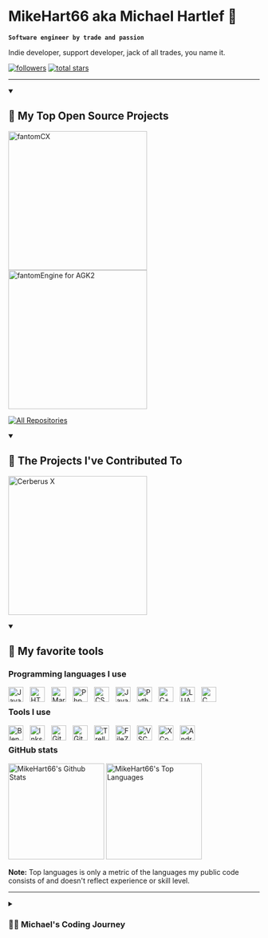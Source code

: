 # MikeHart66 aka Michael Hartlef 👋

**`Software engineer by trade and passion`**

Indie developer, support developer, jack of all trades, you name it.

<a href="https://github.com/MikeHart66?tab=followers">
         <img alt="followers" title="Follow me on Github" src="https://custom-icon-badges.demolab.com/github/followers/MikeHart66?color=236ad3&labelColor=1155ba&style=for-the-badge&logo=person-add&label=Follow&logoColor=white"/></a>
<a href="https://github.com/MikeHart66?tab=repositories&sort=stargazers">
         <img alt="total stars" title="Total stars on GitHub" src="https://custom-icon-badges.demolab.com/github/stars/MikeHart66?color=55960c&style=for-the-badge&labelColor=488207&logo=star"/></a>

---

<details open> 
  <summary><h2>📘 My Top Open Source Projects</h2></summary>

  <!-- Repo info cards - https://github.com/anuraghazra/github-readme-stats -->
  <!-- Small repo cards (fork) - https://github.com/DenverCoder1/github-readme-stats -->
  <p align="left">
    <a href="https://github.com/MikeHart66/fantomCX"><img width="278" src="https://denvercoder1-github-readme-stats.vercel.app/api/pin/?username=MikeHart66&repo=fantomCX&theme=react&bg_color=1F222E&title_color=F85D7F&hide_border=true&icon_color=F8D866&show_icons=false" alt="fantomCX"></a>
    <a href="https://github.com/MikeHart66/fantomEngine-for-AGK2"><img width="278" src="https://denvercoder1-github-readme-stats.vercel.app/api/pin/?username=MikeHart66&repo=fantomEngine-for-AGK2&theme=react&bg_color=1F222E&title_color=F85D7F&hide_border=true&icon_color=F8D866&show_icons=false" alt="fantomEngine for AGK2"></a>
  </p>

  <a href="https://github.com/MikeHart66?tab=repositories&sort=stargazers"><img alt="All Repositories" title="All Repositories" src="https://custom-icon-badges.demolab.com/badge/-Click%20Here%20For%20All%20My%20Repos-1F222E?style=for-the-badge&logoColor=white&logo=repo"/></a>
</details>

<details open> 
  <summary><h2>📕 The Projects I've Contributed To</h2></summary>

  <!-- Small repo cards https://github.com/DenverCoder1/github-readme-stats (fork of anuraghazra/github-readme-stats) -->
  <p align="left">
    <a href="https://github.com/philmoe/cerberus"><img width="278" src="https://denvercoder1-github-readme-stats.vercel.app/api/pin/?username=philmoe&repo=cerberus&theme=react&bg_color=1F222E&title_color=F85D7F&hide_border=true&icon_color=F8D866&show_icons=false&show_description=false" alt="Cerberus X"></a>
  </p>

</details>


<details open> 
  <summary><h2>📘 My favorite tools</h2></summary>

<h3>Programming languages I use</h3>

<img align="left" alt="Java" width="30px" style="padding-right:10px;" src="https://cdn.jsdelivr.net/gh/devicons/devicon/icons/java/java-original.svg"/>
<img align="left" alt="HTML5" width="30px" style="padding-right:10px;" src="https://cdn.jsdelivr.net/gh/devicons/devicon/icons/html5/html5-plain.svg" />
<img align="left" alt="MarkDown" width="30px" style="padding-right:10px;" src="https://cdn.jsdelivr.net/gh/devicons/devicon/icons/markdown/markdown-original.svg" />
<img align="left" alt="Php" width="30px" style="padding-right:10px;" src="https://cdn.jsdelivr.net/gh/devicons/devicon/icons/php/php-original.svg" />
<img align="left" alt="CSS" width="30px" style="padding-right:10px;" src="https://cdn.jsdelivr.net/gh/devicons/devicon/icons/css3/css3-plain.svg" />
<img align="left" alt="JavaScript" width="30px" style="padding-right:10px;" src="https://cdn.jsdelivr.net/gh/devicons/devicon/icons/javascript/javascript-plain.svg" />
<img align="left" alt="Python" width="30px" style="padding-right:10px;" src="https://cdn.jsdelivr.net/gh/devicons/devicon/icons/python/python-plain.svg" />
<img align="left" alt="C++" width="30px" style="padding-right:10px;" src="https://cdn.jsdelivr.net/gh/devicons/devicon/icons/cplusplus/cplusplus-line.svg" />
<img align="left" alt="LUA" width="30px" style="padding-right:10px;" src="https://cdn.jsdelivr.net/gh/devicons/devicon/icons/lua/lua-original.svg" />
<img align="left" alt="C" width="30px" style="padding-right:10px;" src="https://cdn.jsdelivr.net/gh/devicons/devicon/icons/c/c-original.svg" /> <br>


<h3>Tools I use</h3>

<img align="left" alt="Blender" width="30px" style="padding-right:10px;" src="https://cdn.jsdelivr.net/gh/devicons/devicon/icons/blender/blender-original.svg" />
<img align="left" alt="Inkscape" width="30px" style="padding-right:10px;" src="https://cdn.jsdelivr.net/gh/devicons/devicon/icons/inkscape/inkscape-original.svg" />
<img align="left" alt="GitHub" width="30px" style="padding-right:10px;" src="https://cdn.jsdelivr.net/gh/devicons/devicon/icons/github/github-original.svg" />
<img align="left" alt="Git" width="30px" style="padding-right:10px;" src="https://cdn.jsdelivr.net/gh/devicons/devicon/icons/git/git-original.svg" />
<img align="left" alt="Trello" width="30px" style="padding-right:10px;" src="https://cdn.jsdelivr.net/gh/devicons/devicon/icons/trello/trello-plain.svg" />
<img align="left" alt="FileZilla" width="30px" style="padding-right:10px;" src="https://cdn.jsdelivr.net/gh/devicons/devicon/icons/filezilla/filezilla-plain.svg" />
<img align="left" alt="VSCode" width="30px" style="padding-right:10px;" src="https://cdn.jsdelivr.net/gh/devicons/devicon/icons/vscode/vscode-original.svg" />
<img align="left" alt="XCode" width="30px" style="padding-right:10px;" src="https://cdn.jsdelivr.net/gh/devicons/devicon/icons/xcode/xcode-original.svg" />
<img align="left" alt="Android Studio" width="30px" style="padding-right:10px;" src="https://cdn.jsdelivr.net/gh/devicons/devicon/icons/androidstudio/androidstudio-original.svg" /> <br>

</details>


<h3>GitHub stats</h3>

 <a href="https://github.com/anuraghazra/github-readme-stats"><img alt="MikeHart66's Github Stats" src="https://denvercoder1-github-readme-stats.vercel.app/api/?username=MikeHart66&show_icons=true&include_all_commits=true&count_private=true&theme=react&hide_border=true&bg_color=1F222E&title_color=F85D7F&icon_color=F8D866" height="192px"/></a>
 <a href="https://github.com/anuraghazra/github-readme-stats"><img alt="MikeHart66's Top Languages" src="https://denvercoder1-github-readme-stats.vercel.app/api/top-langs/?username=MikeHart66&langs_count=8&layout=compact&theme=react&hide_border=true&bg_color=1F222E&title_color=F85D7F&icon_color=F8D866&hide=Jupyter%20Notebook,Roff" height="192px"/></a>

<b>Note:</b> Top languages is only a metric of the languages my public code consists of and doesn't reflect experience or skill level.

 ---
 
<details>
 <summary><h3>👨‍💻 Michael's Coding Journey</h3></summary>

While working as an inhouse consultant and billing specialist at an utilities company, my passion is with game development and game development tools. Being it programming languages or visual tools.
It started back in 2000 with some custom SDK's for 3D GameStudio over extending the sprite functionality in IBasic Pro, then writing code editors for all kind of BASIC languages, with some time writing addons for thinBasic and then over to developing a game framework for Monkey X and lately I was one of the main developers of Cerberus X. Adding to that, I also enjoy creating websites and art for games.
